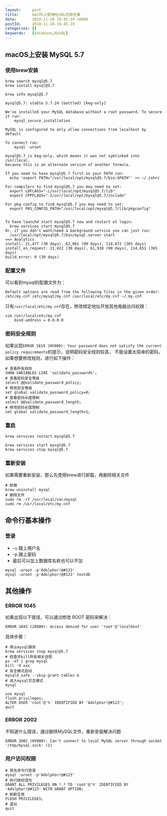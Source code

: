 ```yaml
---
layout:     post
title:      macOS上使用MySQL的那些事
date:       2018-11-28 19:45:19 +0800
postId:     2018-11-28-19-45-19
categories: []
keywords:   [database,MySQL]
---
```



## macOS上安装 MySQL 5.7

### 使用brew安装

```shell
brew search mysql@5.7
brew install mysql@5.7

brew info mysql@5.7
```
```log
mysql@5.7: stable 5.7.24 (bottled) [keg-only]

We've installed your MySQL database without a root password. To secure it run:
    mysql_secure_installation

MySQL is configured to only allow connections from localhost by default

To connect run:
    mysql -uroot

mysql@5.7 is keg-only, which means it was not symlinked into /usr/local,
because this is an alternate version of another formula.

If you need to have mysql@5.7 first in your PATH run:
  echo 'export PATH="/usr/local/opt/mysql@5.7/bin:$PATH"' >> ~/.zshrc

For compilers to find mysql@5.7 you may need to set:
  export LDFLAGS="-L/usr/local/opt/mysql@5.7/lib"
  export CPPFLAGS="-I/usr/local/opt/mysql@5.7/include"

For pkg-config to find mysql@5.7 you may need to set:
  export PKG_CONFIG_PATH="/usr/local/opt/mysql@5.7/lib/pkgconfig"


To have launchd start mysql@5.7 now and restart at login:
  brew services start mysql@5.7
Or, if you don't want/need a background service you can just run:
  /usr/local/opt/mysql@5.7/bin/mysql.server start
==> Analytics
install: 21,477 (30 days), 62,061 (90 days), 114,872 (365 days)
install_on_request: 21,422 (30 days), 61,918 (90 days), 114,651 (365 days)
build_error: 0 (30 days)
```

### 配置文件
可以看到mysql的配置文件为：
```
Default options are read from the following files in the given order:
/etc/my.cnf /etc/mysql/my.cnf /usr/local/etc/my.cnf ~/.my.cnf
```
只有`/usr/local/etc/my.cnf`存在，修改绑定地址开放其他电脑访问权限：
```
vim /usr/local/etc/my.cnf
    bind-address = 0.0.0.0
```

### 密码安全规则

如果出现`ERROR 1819 (HY000): Your password does not satisfy the current policy requirements`的提示，说明密码安全规则较高，
不能设置太简单的密码，如果想要修改规则，进行如下操作：
```
# 查看所有规则
SHOW VARIABLES LIKE 'validate_password%';
# 查看密码安全等级
select @@validate_password_policy;
# 修改安全等级
set global validate_password_policy=0;
# 查看密码长度限制
select @@validate_password_length;
# 修改密码长度限制
set global validate_password_length=1;
```

### 重启

```
brew services restart mysql@5.7

brew services start mysql@5.7
brew services stop mysql@5.7
```

### 重新安装
如果需要重新安装，那么先使用brew进行卸载，再删除相关文件

```
# 卸载
brew uninstall mysql
# 删除文件
sudo rm -rf /usr/local/var/mysql
sudo rm /usr/local/etc/my.cnf
```

## 命令行基本操作

### 登录

* -u 跟上用户名
* -p 跟上密码
* 最后可以加上数据库名称也可以不加

```shell
mysql -uroot -p'Adolphor!@#123'
mysql -uroot -p'Adolphor!@#123' testdb
```

## 其他操作

### ERROR 1045 

如果出现以下错误，可以通过修改 ROOT 密码来解决：
```log
ERROR 1045 (28000): Access denied for user 'root'@'localhost'
```

具体步骤：

```shell
# 停止mysql服务
brew services stop mysql@5.7
# 检查并kill所有相关进程
ps -ef | grep mysql
kill -9 xxx
# 安全模式启动
mysqld_safe --skip-grant-tables &
# 进入mysql交互模式
mysql

use mysql
flush privileges;
ALTER USER 'root'@'%' IDENTIFIED BY 'Adolphor!@#123';
quit
```

### ERROR 2002
不知道什么错误，通过删除MySQL文件，重新安装解决问题

```
ERROR 2002 (HY000): Can't connect to local MySQL server through socket '/tmp/mysql.sock' (2)
```

### 用户访问权限

```shell
# 首先命令行登录
mysql -uroot -p'Adolphor!@#123'
# 执行赋权语句
GRANT ALL PRIVILEGES ON *.* TO 'root'@'%' IDENTIFIED BY 'Adolphor!@#123' WITH GRANT OPTION;
# 刷新生效
FLUSH PRIVILEGES;
# 退出
quit
```






